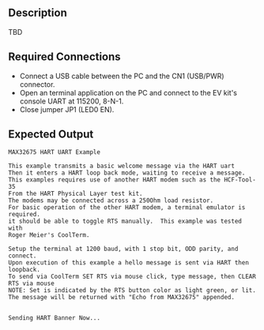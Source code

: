 ## Description

TBD<!--TBD-->

## Required Connections

-   Connect a USB cable between the PC and the CN1 (USB/PWR) connector.
-   Open an terminal application on the PC and connect to the EV kit's console UART at 115200, 8-N-1.
-   Close jumper JP1 (LED0 EN).

## Expected Output

```
MAX32675 HART UART Example

This example transmits a basic welcome message via the HART uart
Then it enters a HART loop back mode, waiting to receive a message.
This examples requires use of another HART modem such as the HCF-Tool-35
From the HART Physical Layer test kit.
The modems may be connected across a 250Ohm load resistor.
For basic operation of the other HART modem, a terminal emulator is required.
it should be able to toggle RTS manually.  This example was tested with
Roger Meier's CoolTerm.

Setup the terminal at 1200 baud, with 1 stop bit, ODD parity, and connect.
Upon execution of this example a hello message is sent via HART then loopback.
To send via CoolTerm SET RTS via mouse click, type message, then CLEAR RTS via mouse
NOTE: Set is indicated by the RTS button color as light green, or lit.
The message will be returned with "Echo from MAX32675" appended.


Sending HART Banner Now...

```
